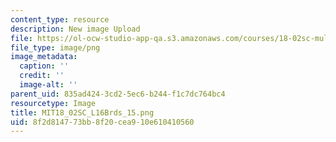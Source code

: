 ```yaml
---
content_type: resource
description: New image Upload
file: https://ol-ocw-studio-app-qa.s3.amazonaws.com/courses/18-02sc-multivariable-calculus-fall-2010/8f2d814773bb8f20cea910e610410560_MIT18_02SC_L16Brds_15.png
file_type: image/png
image_metadata:
  caption: ''
  credit: ''
  image-alt: ''
parent_uid: 835ad424-3cd2-5ec6-b244-f1c7dc764bc4
resourcetype: Image
title: MIT18_02SC_L16Brds_15.png
uid: 8f2d8147-73bb-8f20-cea9-10e610410560
---
```

